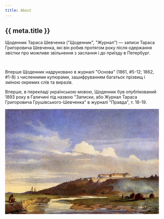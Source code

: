 ```yaml
---
title: About
---
```


## {{ meta.title }}

Щоденник Тараса Шевченка ("Щоденник", "Журнал") — записи Тараса
Григоровича Шевченка, які він робив протягом року після одержання
звістки про можливе звільнення з заслання і до приїзду в Петербург.

<img src="fort-shevchenko.jpg.jpg" class="img-responsive"
alt="">

Вперше Щоденник надруковано в журналі "Основа" (1861, #5-12; 1862,
\#1-8) з численними купюрами, зашифруванням багатьох прізвищ і зміною
окремих слів та виразів.

Вперше, в перекладі українською мовою, Щоденник був опублікований 1893
року в Галичині під назвою "Записки, або Журнал Тараса Григоровича
Грушівського-Шевченка" в журналі "Правда", т. 18-19.

<img src="view-of-the-irgyzkala-fort-1850.jpg" class="img-responsive"
alt="The View of The Irgyzkala Fort, 1850">
